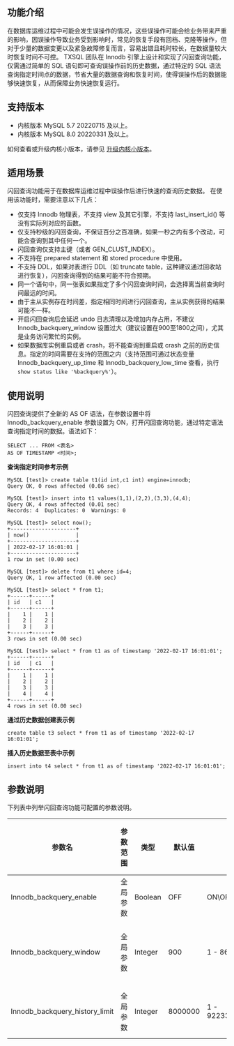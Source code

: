 ## 功能介绍
在数据库运维过程中可能会发生误操作的情况，这些误操作可能会给业务带来严重的影响，因误操作导致业务受到影响时，常见的恢复手段有回档、克隆等操作，但对于少量的数据变更以及紧急故障修复而言，容易出错且耗时较长，在数据量较大时恢复时间不可控。
TXSQL 团队在 Innodb 引擎上设计和实现了闪回查询功能，仅需通过简单的 SQL 语句即可查询误操作前的历史数据，通过特定的 SQL 语法查询指定时间点的数据，节省大量的数据查询和恢复时间，使得误操作后的数据能够快速恢复，从而保障业务快速恢复运行。

## 支持版本
- 内核版本 MySQL 5.7 20220715 及以上。
- 内核版本 MySQL 8.0 20220331 及以上。

如何查看或升级内核小版本，请参见 [升级内核小版本](https://cloud.tencent.com/document/product/236/45522)。

## 适用场景
闪回查询功能用于在数据库运维过程中误操作后进行快速的查询历史数据。
在使用该功能时，需要注意以下几点：
- 仅支持 Innodb 物理表，不支持 view 及其它引擎，不支持 last_insert_id() 等没有实际列对应的函数。
- 仅支持秒级的闪回查询，不保证百分之百准确，如果一秒之内有多个改动，可能会查询到其中任何一个。
- 闪回查询仅支持主键（或者 GEN_CLUST_INDEX）。
- 不支持在 prepared statement 和 stored procedure 中使用。
- 不支持 DDL，如果对表进行 DDL（如 truncate table，这种建议通过回收站进行恢复），闪回查询得到的结果可能不符合预期。
- 同一个语句中，同一张表如果指定了多个闪回查询时间，会选择离当前查询时间最远的时间。
- 由于主从实例存在时间差，指定相同时间进行闪回查询，主从实例获得的结果可能不一样。
- 开启闪回查询后会延迟 undo 日志清理以及增加内存占用，不建议 Innodb_backquery_window 设置过大（建议设置在900至1800之间），尤其是业务访问繁忙的实例。
- 如果数据库实例重启或者 crash，将不能查询到重启或 crash 之前的历史信息。指定的时间需要在支持的范围之内（支持范围可通过状态变量 Innodb_backquery_up_time 和 Innodb_backquery_low_time 查看，执行 `show status like '%backquery%'`）。

## 使用说明
闪回查询提供了全新的 AS OF 语法，在参数设置中将 Innodb_backquery_enable 参数设置为 ON，打开闪回查询功能，通过特定语法查询指定时间的数据。语法如下：
```
SELECT ... FROM <表名>
AS OF TIMESTAMP <时间>;
```
**查询指定时间参考示例**
```
MySQL [test]> create table t1(id int,c1 int) engine=innodb;
Query OK, 0 rows affected (0.06 sec)

MySQL [test]> insert into t1 values(1,1),(2,2),(3,3),(4,4);
Query OK, 4 rows affected (0.01 sec)
Records: 4  Duplicates: 0  Warnings: 0

MySQL [test]> select now();
+---------------------+
| now()               |
+---------------------+
| 2022-02-17 16:01:01 |
+---------------------+
1 row in set (0.00 sec)

MySQL [test]> delete from t1 where id=4;
Query OK, 1 row affected (0.00 sec)

MySQL [test]> select * from t1;
+------+------+
| id   | c1   |
+------+------+
|    1 |    1 |
|    2 |    2 |
|    3 |    3 |
+------+------+
3 rows in set (0.00 sec)

MySQL [test]> select * from t1 as of timestamp '2022-02-17 16:01:01';
+------+------+
| id   | c1   |
+------+------+
|    1 |    1 |
|    2 |    2 |
|    3 |    3 |
|    4 |    4 |
+------+------+
4 rows in set (0.00 sec)
```
**通过历史数据创建表示例**
```
create table t3 select * from t1 as of timestamp '2022-02-17 16:01:01';
```
**插入历史数据至表中示例**
```
insert into t4 select * from t1 as of timestamp '2022-02-17 16:01:01';
```

## 参数说明
下列表中列举闪回查询功能可配置的参数说明。

| 参数名 | 参数范围 |  类型 |  默认值 |  取值范围 |   是否需重启 |  说明 | 
|---------|---------|---------|---------|---------|---------|---------|
| Innodb_backquery_enable | 全局参数 | Boolean | OFF | ON\OFF | 否 | 闪回查询功能的开关。 | 
| Innodb_backquery_window | 全局参数 | Integer | 900 | 1 - 86400 | 否 | 支持闪回查询的时间范围，单位：秒，此参数的值越大，闪回查询支持的历史数据查询时间越长，同时 undo 表空间占用的存储空间也会上升。 | 
| Innodb_backquery_history_limit | 全局参数 | Integer | 8000000 | 1 - 9223372036854476000 | 否 | undo 的历史链表长度限制，超过设定值会忽略 Innodb_backquery_window 触发 purge，直到历史链表长度低于设定值。 | 




